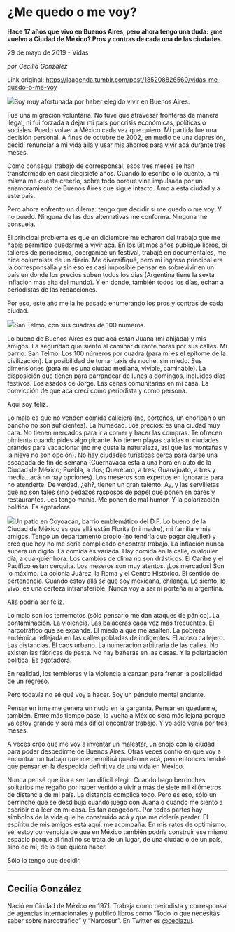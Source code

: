# ¿Me quedo o me voy?

**Hace 17 años que vivo en Buenos Aires, pero ahora tengo una duda: ¿me vuelvo a Ciudad de México? Pros y contras de cada una de las ciudades.**

29 de mayo de 2019 - Vidas

_por Cecilia González_

Link original: https://laagenda.tumblr.com/post/185208826560/vidas-me-quedo-o-me-voy

![](https://64.media.tumblr.com/747a09844d78eefc8ce26827a3fd0fa2/fe24ce995279adf0-65/s500x750/0cee7a5387b31911663a5a50e37c6166e1325a69.jpg)Soy muy
afortunada por haber elegido vivir en Buenos Aires.

Fue una migración
voluntaria. No tuve que atravesar fronteras de manera ilegal, ni fui
forzada a dejar mi país por crisis económicas, políticas o
sociales. Puedo volver a México cada vez que quiero. Mi partida fue
una decisión personal. A fines de octubre de 2002, en medio de una
depresión, decidí renunciar a mi vida allá y usar mis ahorros para
vivir acá durante tres meses. 


Como conseguí
trabajo de corresponsal, esos tres meses se han transformado en casi
diecisiete años. Cuando lo escribo o lo cuento, a mí misma me
cuesta creerlo, sobre todo porque vine impulsada por un enamoramiento
de Buenos Aires que sigue intacto. Amo a esta ciudad y a este país. 


Pero ahora
enfrento un dilema: tengo que decidir si me quedo o me voy. Y no
puedo. Ninguna de las dos alternativas me conforma. Ninguna me
consuela.

El principal
problema es que en diciembre me echaron del trabajo que me había
permitido quedarme a vivir acá. En los últimos años publiqué
libros, di talleres de periodismo, coorganicé un festival, trabajé
en documentales, me hice columnista de un diario. Me diversifiqué,
pero mi ingreso principal era la corresponsalía y sin eso es casi
imposible pensar en sobrevivir en un país en donde los precios suben
todos los días (Argentina tiene la sexta inflación más alta del
mundo). Y en donde, también todos los días, echan a periodistas de
las redacciones.

Por eso, este año
me la he pasado enumerando los pros y contras de cada ciudad. 


![](https://64.media.tumblr.com/3685a49bf52166bec2366aba7bc57bef/fe24ce995279adf0-d5/s500x750/54de32e6d4df5135fb2e3890c5a358e3cb635767.jpg)San Telmo, con sus cuadras de 100 números.

Lo bueno de
Buenos Aires es que acá están Juana (mi ahijada) y mis amigos. La
seguridad que siento al caminar durante horas por sus calles. Mi
barrio: San Telmo. Los 100 números por cuadra (para mí es el
epítome de la civilización). La posibilidad de tomar taxis de
noche, sin miedo. Sus dimensiones (para mí es una ciudad mediana,
vivible, caminable). La disposición que tienen para parrandear de
lunes a domingos, incluidos días festivos. Los asados de Jorge. Las
cenas comunitarias en mi casa. La convicción de que acá crecí como
periodista y como persona. 


Aquí soy feliz.

Lo malo es que no
venden comida callejera (no, porteños, un choripán o un pancho no
son suficientes). La humedad. Los precios: es una ciudad muy cara. No
tienen mercados para ir a comer y hacer las compras. Te ofrecen
pimienta cuando pides algo picante. No tienen playas cálidas ni
ciudades grandes para vacacionar (no me gusta la naturaleza, así que
las montañas y la nieve no son opción). No hay ciudades turísticas
cerca para darse una escapada de fin de semana (Cuernavaca está a
una hora en auto de la Ciudad de México; Puebla, a dos; Querétaro,
a tres; Guanajuato, a tres y media…acá no hay opciones). Los
meseros son expertos en ignorarte para no atenderte. De verdad, ¿eh?,
tienen un gran talento.  Ay, y las servilletas que no son tales sino
pedazos rasposos de papel que ponen en bares y restaurantes. Les
tengo manía. Me ponen de mal humor. Y la polarización política.
Es agotadora.

![](https://64.media.tumblr.com/d9817bf248c24088ab67c7b051146113/fe24ce995279adf0-f2/s500x750/9c91bef825e348692ded22c2a7fd1eb0aaa5293d.jpg)Un patio en Coyoacán, barrio emblemático del D.F.
Lo bueno de la
Ciudad de México es que allá están Florita (mi madre), mi familia
y mis amigos. Tengo un departamento propio (no tendría que pagar
alquiler) y creo que hoy no me sería complicado encontrar trabajo.
La inflación nunca supera un dígito. La comida es variada. Hay
comida en la calle, cualquier día, a cualquier hora. Los cambios de
clima no son drásticos. El Caribe y el Pacífico están cerquita.
Los meseros son muy atentos. ¡Los mercados! Son lo máximo. La
colonia Juárez, la Roma y el Centro Histórico. El sentido de
pertenencia. Cuando estoy allá *sé* que soy mexicana,
chilanga. Lo siento, lo vivo, es una certeza intransferible. Nunca
voy a ser ni porteña ni argentina.

Allá podría ser
feliz. 


Lo malo son los
terremotos (sólo pensarlo me dan ataques de pánico). La
contaminación. La violencia. Las balaceras cada vez más frecuentes.
El narcotráfico que se expande. El miedo a que me asalten. La
pobreza endémica reflejada en las calles pobladas de indigentes. El
acoso callejero. Las distancias. El caos urbano. La numeración
arbitraria de las calles. No existen las fábricas de pasta. No hay
bañeras en las casas. Y la polarización política. Es agotadora. 


En realidad, los
temblores y la violencia alcanzan para frenar la posibilidad de un
regreso. 


Pero todavía no
sé qué voy a hacer. Soy un péndulo mental andante.

Pensar en irme me
genera un nudo en la garganta. Pensar en quedarme, también. Entre
más tiempo pase, la vuelta a México será más lejana porque ya
estoy grande y será más difícil encontrar trabajo. Y yo sólo
venía por tres meses. 


A veces creo que
me voy a inventar un malestar, un enojo con la ciudad para poder
despedirme de Buenos Aires. Otras veces confío en que voy a
encontrar un trabajo que me permitirá quedarme acá, pero entonces
tendré que pensar en la despedida definitiva de una vida en México.


Nunca pensé que
iba a ser tan difícil elegir. Cuando hago berrinches solitarios me
regaño por haber venido a vivir a más de siete mil kilómetros de
distancia de mi país. La distancia complica todo. Pero es eso, sólo
un berrinche que se desdibuja cuando juego con Juana o cuando me
siento a escribir o a leer en mi casa. Es tan acogedora. Por todas
partes hay símbolos de la vida que he construido acá y que me
dolería perder. El espíritu de mis amigos está aquí, me acompaña.
En mis ratos de optimismo, sé, estoy convencida de que en México
también podría construir ese mismo espacio porque al final no se
trata de un lugar, de una ciudad o de un país, sino de mí, de lo
que quiera hacer. 


Sólo lo tengo
que decidir.



---

Cecilia González
----------------

 Nació en Ciudad de México en 1971. Trabaja como periodista y corresponsal de agencias internacionales y publicó libros como “Todo lo que necesitás saber sobre narcotráfico” y “Narcosur”. En Twitter es [@ceciazul](https://twitter.com/ceciazul). 


